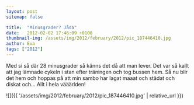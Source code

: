 ```yaml
---
layout: post
sitemap: false

title:  "Minusgrader? Jåda"
date:   2012-02-02 17:46:09 +0100
thumbnail-img: /assets/img/2012/february/2012/pic_187446410.jpg
author: Eva
tags: ["2012"]
---
```


Med si så där 28 minusgrader så känns det då att man lever. Det var så kallt att jag lämnade cykeln i stan efter träningen och tog bussen hem. Så nu blir det hem och hoppas på att min sambo har lagat maaat och städat och diskat och... Allt i hela vääärlden!

![]({{ '/assets/img/2012/february/2012/pic_187446410.jpg'  | relative_url }})

